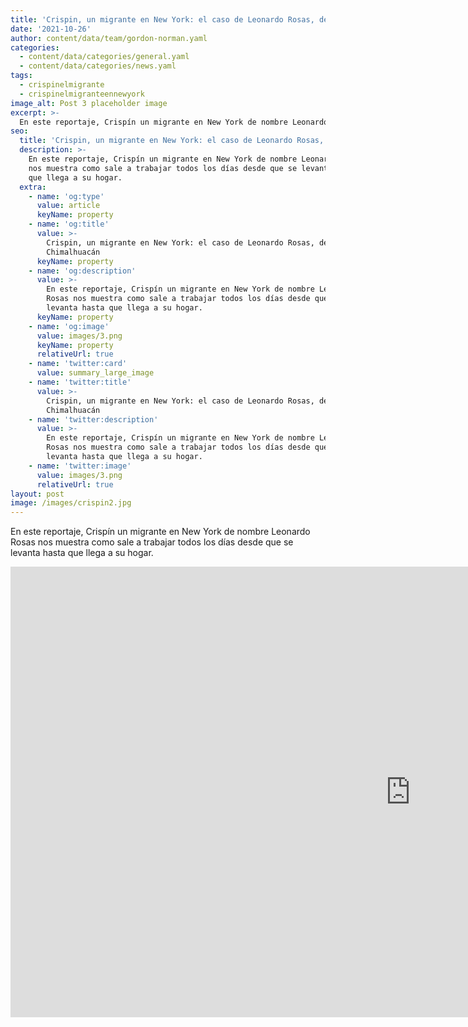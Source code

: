 ```yaml
---
title: 'Crispin, un migrante en New York: el caso de Leonardo Rosas, de Chimalhuacán'
date: '2021-10-26'
author: content/data/team/gordon-norman.yaml
categories:
  - content/data/categories/general.yaml
  - content/data/categories/news.yaml
tags:
  - crispinelmigrante
  - crispinelmigranteennewyork
image_alt: Post 3 placeholder image
excerpt: >-
  En este reportaje, Crispín un migrante en New York de nombre Leonardo Rosas nos muestra como sale a trabajar todos los días desde que se levanta hasta que llega a su hogar.
seo:
  title: 'Crispin, un migrante en New York: el caso de Leonardo Rosas, de Chimalhuacán'
  description: >-
    En este reportaje, Crispín un migrante en New York de nombre Leonardo Rosas
    nos muestra como sale a trabajar todos los días desde que se levanta hasta
    que llega a su hogar.
  extra:
    - name: 'og:type'
      value: article
      keyName: property
    - name: 'og:title'
      value: >-
        Crispin, un migrante en New York: el caso de Leonardo Rosas, de
        Chimalhuacán
      keyName: property
    - name: 'og:description'
      value: >-
        En este reportaje, Crispín un migrante en New York de nombre Leonardo
        Rosas nos muestra como sale a trabajar todos los días desde que se
        levanta hasta que llega a su hogar.
      keyName: property
    - name: 'og:image'
      value: images/3.png
      keyName: property
      relativeUrl: true
    - name: 'twitter:card'
      value: summary_large_image
    - name: 'twitter:title'
      value: >-
        Crispin, un migrante en New York: el caso de Leonardo Rosas, de
        Chimalhuacán
    - name: 'twitter:description'
      value: >-
        En este reportaje, Crispín un migrante en New York de nombre Leonardo
        Rosas nos muestra como sale a trabajar todos los días desde que se
        levanta hasta que llega a su hogar.
    - name: 'twitter:image'
      value: images/3.png
      relativeUrl: true
layout: post
image: /images/crispin2.jpg
---
```


En este reportaje, Crispín un migrante en New York de nombre Leonardo Rosas nos muestra como sale a trabajar todos los días desde que se levanta hasta que llega a su hogar.

<iframe width="1280" height="721" src="https://www.youtube.com/embed/e2rGJZOb94s" title="YouTube video player" frameborder="0" allow="accelerometer; autoplay; clipboard-write; encrypted-media; gyroscope; picture-in-picture" allowfullscreen></iframe>